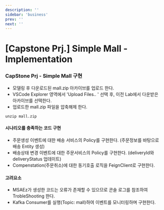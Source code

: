 ```yaml
---
description: ''
sidebar: 'business'
prev: ''
next: ''
---
```


# [Capstone Prj.] Simple Mall - Implementation

### CapStone Prj - Simple Mall 구현 

- 모델링 후 다운로드된 mall.zip 아카이브를 업로드 한다.
- VSCode Explorer 영역에서 'Upload Files.. ' 선택 후, 이전 Lab에서 다운받은 아카이브를 선택한다.
- 업로드한 mall.zip 파일을 압축해제 한다.

```
unzip mall.zip
```

#### 시나리오를 충족하는 코드 구현 

- 주문생성 이벤트에 대한 배송 서비스의 Policy를 구현한다. (주문정보를 바탕으로 배송 Entity 생성)
- 배송상태 변경 이벤트에 대한 주문서비스의 Policy를 구현한다. (deliveryId와 deliveryStatus 업데이트)
- Compenstation(주문취소)에 대한 동기호출 로직을 FeignClient로 구현한다.


#### 고려요소
- MSAEz가 생성한 코드는 오류가 존재할 수 있으므로 콘솔 로그를 참조하여 TrobleShooting 한다.
- Kafka Consumer를 실행(Topic: mall)하여 이벤트를 모니터링하며 구현한다.